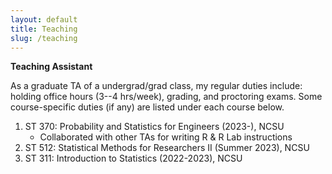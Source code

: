 ```yaml
---
layout: default
title: Teaching
slug: /teaching
---
```


<b> Teaching Assistant </b>

As a graduate TA of a undergrad/grad class, my regular duties include: holding office hours (3--4 hrs/week), grading, and proctoring exams. Some course-specific duties (if any) are listed under each course below.
<ol>
<li>  ST 370: Probability and Statistics for Engineers (2023-), NCSU
    <ul>
    <li> Collaborated with other TAs for writing R & R Lab instructions</li>
    </ul>
</li>
<li> ST 512: Statistical Methods for Researchers II (Summer 2023), NCSU
</li>
<li> ST 311: Introduction to Statistics (2022-2023), NCSU
</li>
</ol>
